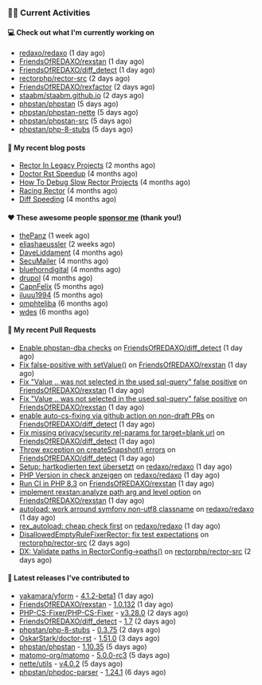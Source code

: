 ### 👨‍💻 Current Activities


#### 💻 Check out what I'm currently working on

- [redaxo/redaxo](https://github.com/redaxo/redaxo) (1 day ago)
- [FriendsOfREDAXO/rexstan](https://github.com/FriendsOfREDAXO/rexstan) (1 day ago)
- [FriendsOfREDAXO/diff_detect](https://github.com/FriendsOfREDAXO/diff_detect) (1 day ago)
- [rectorphp/rector-src](https://github.com/rectorphp/rector-src) (2 days ago)
- [FriendsOfREDAXO/rexfactor](https://github.com/FriendsOfREDAXO/rexfactor) (2 days ago)
- [staabm/staabm.github.io](https://github.com/staabm/staabm.github.io) (2 days ago)
- [phpstan/phpstan](https://github.com/phpstan/phpstan) (5 days ago)
- [phpstan/phpstan-nette](https://github.com/phpstan/phpstan-nette) (5 days ago)
- [phpstan/phpstan-src](https://github.com/phpstan/phpstan-src) (5 days ago)
- [phpstan/php-8-stubs](https://github.com/phpstan/php-8-stubs) (5 days ago)


#### 📜 My recent blog posts

- [Rector In Legacy Projects](https://staabm.github.io/2023/07/23/rector-in-legacy-projects.html) (2 months ago)
- [Doctor Rst Speedup](https://staabm.github.io/2023/05/18/doctor-rst-speedup.html) (4 months ago)
- [How To Debug Slow Rector Projects](https://staabm.github.io/2023/05/10/how-to-debug-slow-rector-projects.html) (4 months ago)
- [Racing Rector](https://staabm.github.io/2023/05/06/racing-rector.html) (4 months ago)
- [Diff Speeding](https://staabm.github.io/2023/05/01/diff-speeding.html) (4 months ago)


#### ❤️ These awesome people [sponsor me](https://github.com/sponsors/staabm) (thank you!)

- [thePanz](https://github.com/thePanz) (1 week ago)
- [eliashaeussler](https://github.com/eliashaeussler) (2 weeks ago)
- [DaveLiddament](https://github.com/DaveLiddament) (4 months ago)
- [SecuMailer](https://github.com/SecuMailer) (4 months ago)
- [bluehorndigital](https://github.com/bluehorndigital) (4 months ago)
- [drupol](https://github.com/drupol) (4 months ago)
- [CapnFelix](https://github.com/CapnFelix) (5 months ago)
- [iluuu1994](https://github.com/iluuu1994) (5 months ago)
- [omphteliba](https://github.com/omphteliba) (6 months ago)
- [wdes](https://github.com/wdes) (6 months ago)


#### 🔨 My recent Pull Requests

- [Enable phpstan-dba checks](https://github.com/FriendsOfREDAXO/diff_detect/pull/28) on [FriendsOfREDAXO/diff_detect](https://github.com/FriendsOfREDAXO/diff_detect) (1 day ago)
- [Fix false-positive with setValue()](https://github.com/FriendsOfREDAXO/rexstan/pull/591) on [FriendsOfREDAXO/rexstan](https://github.com/FriendsOfREDAXO/rexstan) (1 day ago)
- [Fix &#34;Value .. was not selected in the used sql-query&#34; false positive](https://github.com/FriendsOfREDAXO/rexstan/pull/590) on [FriendsOfREDAXO/rexstan](https://github.com/FriendsOfREDAXO/rexstan) (1 day ago)
- [Fix &#34;Value .. was not selected in the used sql-query&#34; false positive](https://github.com/FriendsOfREDAXO/rexstan/pull/589) on [FriendsOfREDAXO/rexstan](https://github.com/FriendsOfREDAXO/rexstan) (1 day ago)
- [enable auto-cs-fixing via github action on non-draft PRs](https://github.com/FriendsOfREDAXO/diff_detect/pull/27) on [FriendsOfREDAXO/diff_detect](https://github.com/FriendsOfREDAXO/diff_detect) (1 day ago)
- [Fix missing privacy/security rel-params for target=blank url](https://github.com/FriendsOfREDAXO/diff_detect/pull/26) on [FriendsOfREDAXO/diff_detect](https://github.com/FriendsOfREDAXO/diff_detect) (1 day ago)
- [Throw exception on createSnapshot() errors](https://github.com/FriendsOfREDAXO/diff_detect/pull/23) on [FriendsOfREDAXO/diff_detect](https://github.com/FriendsOfREDAXO/diff_detect) (1 day ago)
- [Setup: hartkodierten text übersetzt](https://github.com/redaxo/redaxo/pull/5813) on [redaxo/redaxo](https://github.com/redaxo/redaxo) (1 day ago)
- [PHP Version in check anzeigen](https://github.com/redaxo/redaxo/pull/5812) on [redaxo/redaxo](https://github.com/redaxo/redaxo) (1 day ago)
- [Run CI in PHP 8.3](https://github.com/FriendsOfREDAXO/rexstan/pull/585) on [FriendsOfREDAXO/rexstan](https://github.com/FriendsOfREDAXO/rexstan) (1 day ago)
- [implement rexstan:analyze path arg and level option](https://github.com/FriendsOfREDAXO/rexstan/pull/584) on [FriendsOfREDAXO/rexstan](https://github.com/FriendsOfREDAXO/rexstan) (1 day ago)
- [autoload: work arround symfony non-utf8 classname](https://github.com/redaxo/redaxo/pull/5809) on [redaxo/redaxo](https://github.com/redaxo/redaxo) (1 day ago)
- [rex_autoload: cheap check first](https://github.com/redaxo/redaxo/pull/5805) on [redaxo/redaxo](https://github.com/redaxo/redaxo) (1 day ago)
- [DisallowedEmptyRuleFixerRector: fix test expectations](https://github.com/rectorphp/rector-src/pull/5066) on [rectorphp/rector-src](https://github.com/rectorphp/rector-src) (2 days ago)
- [DX: Validate paths in RectorConfig-&gt;paths()](https://github.com/rectorphp/rector-src/pull/5065) on [rectorphp/rector-src](https://github.com/rectorphp/rector-src) (2 days ago)


#### 🔭 Latest releases I've contributed to

- [yakamara/yform](https://github.com/yakamara/yform) - [4.1.2-beta1](https://github.com/yakamara/yform/releases/tag/4.1.2-beta1) (1 day ago)
- [FriendsOfREDAXO/rexstan](https://github.com/FriendsOfREDAXO/rexstan) - [1.0.132](https://github.com/FriendsOfREDAXO/rexstan/releases/tag/1.0.132) (1 day ago)
- [PHP-CS-Fixer/PHP-CS-Fixer](https://github.com/PHP-CS-Fixer/PHP-CS-Fixer) - [v3.28.0](https://github.com/PHP-CS-Fixer/PHP-CS-Fixer/releases/tag/v3.28.0) (2 days ago)
- [FriendsOfREDAXO/diff_detect](https://github.com/FriendsOfREDAXO/diff_detect) - [1.7](https://github.com/FriendsOfREDAXO/diff_detect/releases/tag/1.7) (2 days ago)
- [phpstan/php-8-stubs](https://github.com/phpstan/php-8-stubs) - [0.3.75](https://github.com/phpstan/php-8-stubs/releases/tag/0.3.75) (2 days ago)
- [OskarStark/doctor-rst](https://github.com/OskarStark/doctor-rst) - [1.51.0](https://github.com/OskarStark/doctor-rst/releases/tag/1.51.0) (3 days ago)
- [phpstan/phpstan](https://github.com/phpstan/phpstan) - [1.10.35](https://github.com/phpstan/phpstan/releases/tag/1.10.35) (5 days ago)
- [matomo-org/matomo](https://github.com/matomo-org/matomo) - [5.0.0-rc3](https://github.com/matomo-org/matomo/releases/tag/5.0.0-rc3) (5 days ago)
- [nette/utils](https://github.com/nette/utils) - [v4.0.2](https://github.com/nette/utils/releases/tag/v4.0.2) (5 days ago)
- [phpstan/phpdoc-parser](https://github.com/phpstan/phpdoc-parser) - [1.24.1](https://github.com/phpstan/phpdoc-parser/releases/tag/1.24.1) (6 days ago)
